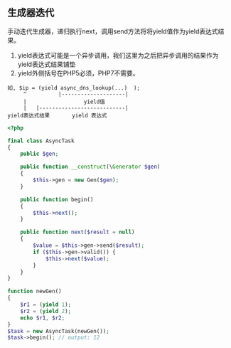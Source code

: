 ## 生成器迭代

手动迭代生成器，递归执行next，调用send方法将将yield值作为yield表达式结果。

1. yield表达式可能是一个异步调用，我们这里为之后把异步调用的结果作为yield表达式结果铺垫
2. yield外侧括号在PHP5必须，PHP7不需要。

```
如, $ip = (yield async_dns_lookup(...)  );
     ^          |--------------------|
     |                  yield值
     |   |---------------------------|
yield表达式结果       yield 表达式
```


```php
<?php

final class AsyncTask
{
    public $gen;

    public function __construct(\Generator $gen)
    {
        $this->gen = new Gen($gen);
    }

    public function begin()
    {
        $this->next();
    }

    public function next($result = null)
    {
        $value = $this->gen->send($result);
        if ($this->gen->valid()) {
            $this->next($value);
        }
    }
}

function newGen()
{
    $r1 = (yield 1);
    $r2 = (yield 2);
    echo $r1, $r2;
}
$task = new AsyncTask(newGen());
$task->begin(); // output: 12

```
